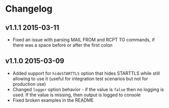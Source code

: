 # Changelog

## v1.1.1 2015-03-11

  * Fixed an issue with parsing MAIL FROM and RCPT TO commands, if there was a space before or after the first colon

## v1.1.0 2015-03-09

  * Added support for `hideSTARTTLS` option that hides STARTTLS while still allowing to use it (useful for integration test scenarios but not for production use)
  * Changed `logger` option behavior - if the value is `false` then no logging is used. If the value is missing, then output is logged to console
  * Fixed broken examples in the README
